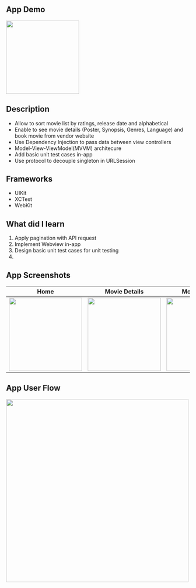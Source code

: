 ## App Demo
<img src="https://user-images.githubusercontent.com/59039044/169497383-a2d6aeef-c703-400b-b746-8fb23e85bd8a.mov" width="200">

## Description
- Allow to sort movie list by ratings, release date and alphabetical
- Enable to see movie details (Poster, Synopsis, Genres, Language) and book movie from vendor website
- Use Dependency Injection to pass data between view controllers
- Model-View-ViewModel(MVVM) architecure
- Add basic unit test cases in-app
- Use protocol to decouple singleton in URLSession
 
## Frameworks

- UIKit
- XCTest
- WebKit

## What did I learn

1. Apply pagination with API request
2. Implement Webview in-app
3. Design basic unit test cases for unit testing
4. 
## App Screenshots

| Home | Movie Details | Movie Booking |
| ---- | ------ | ------------- | 
|<img src="https://user-images.githubusercontent.com/59039044/169498183-24dd05ee-7b5e-493d-8e9f-2ed7516cbde2.png" width="200">| <img src="https://user-images.githubusercontent.com/59039044/169498217-8e73d300-2943-4ccf-9ac9-696255aa70dd.png" width="200"> | <img src="https://user-images.githubusercontent.com/59039044/169498241-aa013c20-9371-4304-a928-d0fa10cbd132.png" width="200"> |


## App User Flow
<img src="https://user-images.githubusercontent.com/59039044/169497174-5b999926-5c00-4e9f-ba1e-924633d48341.png" width="500">







